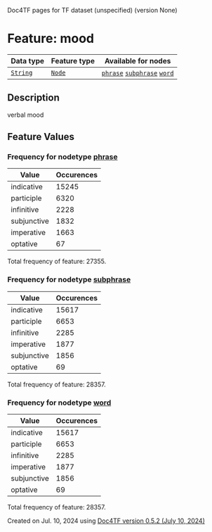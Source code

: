 Doc4TF pages for TF dataset (unspecified) (version None)
# Feature: mood
Data type|Feature type|Available for nodes
---|---|---
[`String`](featuresbydatatype.md#string)|[`Node`](featuresbytype.md#node)| [`phrase`](featuresbynodetype.md#phrase)  [`subphrase`](featuresbynodetype.md#subphrase)  [`word`](featuresbynodetype.md#word) 
## Description
verbal mood
## Feature Values
### Frequency for nodetype [phrase](featuresbynodetype.md#phrase)
Value|Occurences
---|---
indicative|15245
participle|6320
infinitive|2228
subjunctive|1832
imperative|1663
optative|67

Total frequency of feature: 27355.
 ### Frequency for nodetype [subphrase](featuresbynodetype.md#subphrase)
Value|Occurences
---|---
indicative|15617
participle|6653
infinitive|2285
imperative|1877
subjunctive|1856
optative|69

Total frequency of feature: 28357.
 ### Frequency for nodetype [word](featuresbynodetype.md#word)
Value|Occurences
---|---
indicative|15617
participle|6653
infinitive|2285
imperative|1877
subjunctive|1856
optative|69

Total frequency of feature: 28357.
  

Created on Jul. 10, 2024 using [Doc4TF version 0.5.2 (July 10, 2024)](https://github.com/tonyjurg/Doc4TF/blob/main/CreateFeatureDoc.ipynb) 